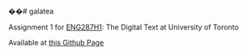 ��#   g a l a t e a 

Assignment 1 for [ENG287H1](https://artsci.calendar.utoronto.ca/course/eng287h1): The Digital Text at University of Toronto

Available at [this Github Page](yulexun.github.io/galatea)
